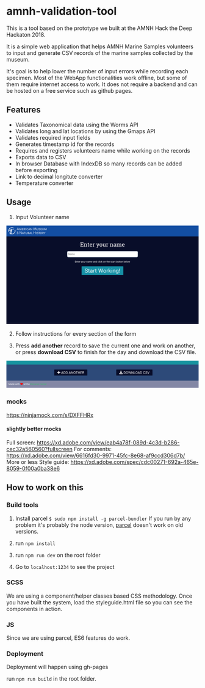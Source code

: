 # amnh-validation-tool

This is a tool based on the prototype we built at the AMNH Hack the Deep Hackaton 2018.

It is a simple web application that helps AMNH Marine Samples volunteers to input and generate CSV records of
the marine samples collected by the museum.

It's goal is to help lower the number of input errors while recording each specimen.
Most of the WebApp functionalities work offline, but some of them require internet access to work.
It does not require a backend and can be hosted on a free service such as github pages.

## Features

* Validates Taxonomical data using the Worms API
* Validates long and lat locations by using the Gmaps API
* Validates required input fields
* Generates timestamp id for the records 
* Requires and registers volunteers name while working on the records
* Exports data to CSV 
* In browser Database with IndexDB so many records can be added before exporting
* Link to decimal longitute converter
* Temperature converter

## Usage

1. Input Volunteer name 

![intro](intro.png)

2. Follow instructions for every section of the form

3. Press **add another** record to save the current one and work on another, or press **download CSV** to finish for the day and download the CSV file.

![save](save.png)

### mocks

https://ninjamock.com/s/DXFFHRx

#### slightly better mocks

Full screen: https://xd.adobe.com/view/eab4a78f-089d-4c3d-b286-cec32a560560?fullscreen
For comments: https://xd.adobe.com/view/6616fd30-9971-45fc-8e68-af9ccd306d7b/
More or less Style guide: https://xd.adobe.com/spec/cdc00271-692a-465e-8059-0f00a0ba38e6

## How to work on this

### Build tools

1.  Install parcel `$ sudo npm install -g parcel-bundler` If you run by any problem it's probably the node version, [parcel](https://parceljs.org/) doesn't work on old versions.

2. run `npm install`  
3. run `npm run dev` on the root folder
4. Go to `localhost:1234` to see the project

### SCSS

We are using a component/helper classes based CSS methodology. Once you have built the system, load the styleguide.html file so you can see the components in action.

### JS

Since we are using parcel, ES6 features do work.

### Deployment

Deployment will happen using gh-pages

run `npm run build` in the root folder.
